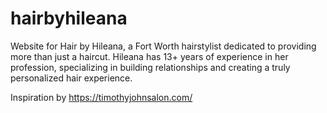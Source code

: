 # hairbyhileana
Website for Hair by Hileana, a Fort Worth hairstylist dedicated to providing more than just a haircut. Hileana has 13+ years of experience in her profession, specializing in building relationships and creating a truly personalized hair experience.

Inspiration by https://timothyjohnsalon.com/
